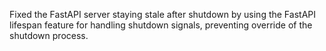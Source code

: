 Fixed the FastAPI server staying stale after shutdown by using the FastAPI lifespan feature for handling shutdown signals, preventing override of the shutdown process.